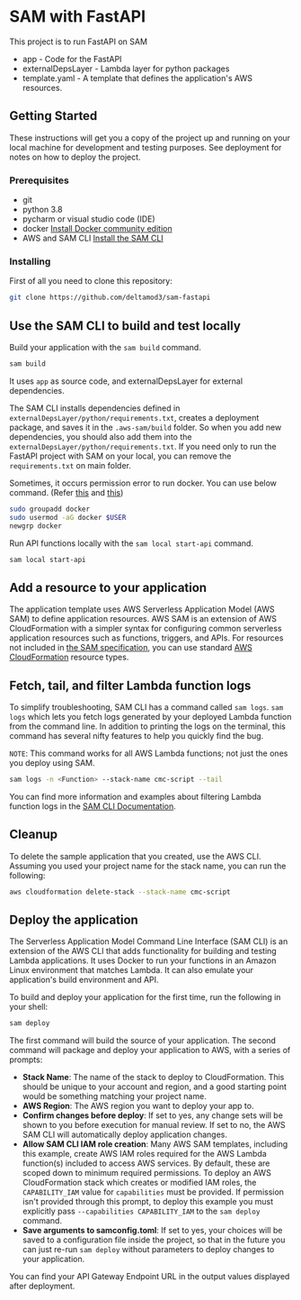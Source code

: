 # SAM with FastAPI


This project is to run FastAPI on SAM

- app - Code for the FastAPI
- externalDepsLayer - Lambda layer for python packages
- template.yaml - A template that defines the application's AWS resources.

## Getting Started

These instructions will get you a copy of the project up and running on your local machine for development and testing purposes. See deployment for notes on how to deploy the project.

### Prerequisites

- git
- python 3.8
- pycharm or visual studio code (IDE)
- docker [Install Docker community edition](https://hub.docker.com/search/?type=edition&offering=community)
- AWS and SAM CLI [Install the SAM CLI](https://docs.aws.amazon.com/serverless-application-model/latest/developerguide/serverless-sam-cli-install.html)


### Installing

First of all you need to clone this repository:

``` bash
git clone https://github.com/deltamod3/sam-fastapi
```

## Use the SAM CLI to build and test locally

Build your application with the `sam build` command.

```bash
sam build
```

It uses `app` as source code, and externalDepsLayer for external dependencies.

The SAM CLI installs dependencies defined in `externalDepsLayer/python/requirements.txt`, creates a deployment package, and saves it in the `.aws-sam/build` folder.
So when you add new dependencies, you should also add them into the `externalDepsLayer/python/requirements.txt`. If you need only to run the FastAPI project with SAM on your local, you can remove the `requirements.txt` on main folder.

Sometimes, it occurs permission error to run docker. You can use below command. (Refer [this](https://stackoverflow.com/questions/63065951/aws-sam-build-failed-error-docker-is-unreachable-docker-needs-to-be-running-t) and [this](https://docs.docker.com/engine/install/linux-postinstall/))

```bash
sudo groupadd docker
sudo usermod -aG docker $USER
newgrp docker
```

Run API functions locally with the `sam local start-api` command.

```bash
sam local start-api
```

## Add a resource to your application

The application template uses AWS Serverless Application Model (AWS SAM) to define application resources. AWS SAM is an extension of AWS CloudFormation with a simpler syntax for configuring common serverless application resources such as functions, triggers, and APIs. For resources not included in [the SAM specification](https://github.com/awslabs/serverless-application-model/blob/master/versions/2016-10-31.md), you can use standard [AWS CloudFormation](https://docs.aws.amazon.com/AWSCloudFormation/latest/UserGuide/aws-template-resource-type-ref.html) resource types.

## Fetch, tail, and filter Lambda function logs

To simplify troubleshooting, SAM CLI has a command called `sam logs`. `sam logs` which lets you fetch logs generated by your deployed Lambda function from the command line. In addition to printing the logs on the terminal, this command has several nifty features to help you quickly find the bug.

`NOTE`: This command works for all AWS Lambda functions; not just the ones you deploy using SAM.

```bash
sam logs -n <Function> --stack-name cmc-script --tail
```

You can find more information and examples about filtering Lambda function logs in the [SAM CLI Documentation](https://docs.aws.amazon.com/serverless-application-model/latest/developerguide/serverless-sam-cli-logging.html).

## Cleanup

To delete the sample application that you created, use the AWS CLI. Assuming you used your project name for the stack name, you can run the following:

```bash
aws cloudformation delete-stack --stack-name cmc-script
```

## Deploy the application

The Serverless Application Model Command Line Interface (SAM CLI) is an extension of the AWS CLI that adds functionality for building and testing Lambda applications. It uses Docker to run your functions in an Amazon Linux environment that matches Lambda. It can also emulate your application's build environment and API.

To build and deploy your application for the first time, run the following in your shell:

```bash
sam deploy
```

The first command will build the source of your application. The second command will package and deploy your application to AWS, with a series of prompts:

- **Stack Name**: The name of the stack to deploy to CloudFormation. This should be unique to your account and region, and a good starting point would be something matching your project name.
- **AWS Region**: The AWS region you want to deploy your app to.
- **Confirm changes before deploy**: If set to yes, any change sets will be shown to you before execution for manual review. If set to no, the AWS SAM CLI will automatically deploy application changes.
- **Allow SAM CLI IAM role creation**: Many AWS SAM templates, including this example, create AWS IAM roles required for the AWS Lambda function(s) included to access AWS services. By default, these are scoped down to minimum required permissions. To deploy an AWS CloudFormation stack which creates or modified IAM roles, the `CAPABILITY_IAM` value for `capabilities` must be provided. If permission isn't provided through this prompt, to deploy this example you must explicitly pass `--capabilities CAPABILITY_IAM` to the `sam deploy` command.
- **Save arguments to samconfig.toml**: If set to yes, your choices will be saved to a configuration file inside the project, so that in the future you can just re-run `sam deploy` without parameters to deploy changes to your application.

You can find your API Gateway Endpoint URL in the output values displayed after deployment.
